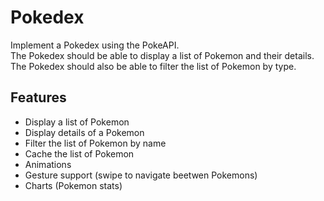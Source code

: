 # Pokedex
Implement a Pokedex using the PokeAPI.  
The Pokedex should be able to display a list of Pokemon and their details.   
The Pokedex should also be able to filter the list of Pokemon by type.

## Features
- Display a list of Pokemon
- Display details of a Pokemon
- Filter the list of Pokemon by name
- Cache the list of Pokemon
- Animations
- Gesture support (swipe to navigate beetwen Pokemons)
- Charts (Pokemon stats)


